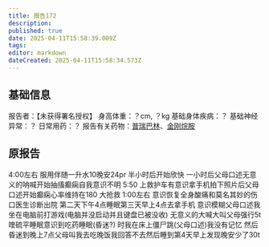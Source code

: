 ```yaml
---
title: 报告172
description: 
published: true
date: 2025-04-11T15:58:39.009Z
tags: 
editor: markdown
dateCreated: 2025-04-11T15:58:34.573Z
---
```


## 基础信息
报告者：【未获得署名授权】
身高体重：？cm, ？kg
基础身体疾病：？
基础神经异常：？
日常用药：？
报告有关药物：[普瑞巴林](/drug/PR80)、[金刚烷胺](/drug/ATD)

## 原报告
4:00左右 服用伴随一升水10晚安24pr
半小时后开始欣快
一小时后父母口述无意义的呐喊开始抽搐癫痫自我意识不明
5:50 上救护车有意识拿手机拍下照片后父母口述开始癫痫心率维持在180
大抢救
1:00左右 意识恢复全身酸痛和莫名其妙的伤口医生诊断出院
第二天下午4点睡眠第三天早上4点去拿手机
意识模糊父母口述我坐在电脑前打游戏(电脑并没启动并且键盘已被没收) 无意义的大喊大叫父母强行5t喹硫平睡眠意识到吃药睡眠(昏迷?)
时我在床上僵尸跳(父母口述)我没有记忆
然后昏迷到晚上7点父母叫我去吃晚饭我回答不去然后睡到第4天早上发现晚安少了30t